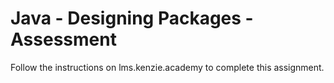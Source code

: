 # Java - Designing Packages - Assessment

Follow the instructions on lms.kenzie.academy to complete this assignment.
